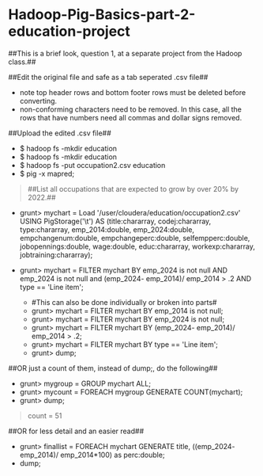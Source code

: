 # Hadoop-Pig-Basics-part-2-education-project
##This is a brief look, question 1, at a separate project from the Hadoop class.##
> 
##Edit the original file and safe as a tab seperated .csv file##
* note top header rows and bottom footer rows must be deleted before converting.
* non-conforming characters need to be removed.  In this case, all the rows that have numbers need all commas and dollar signs removed.
> 
##Upload the edited .csv file##
* $ hadoop fs -mkdir education
* $ hadoop fs -mkdir education
* $ hadoop fs -put occupation2.csv education
* $ pig -x mapred;
> 
> ##List all occupations that are expected to grow by over 20% by 2022.##
* grunt> mychart = Load '/user/cloudera/education/occupation2.csv' USING PigStorage('\t') AS (title:chararray, codej:chararray, type:chararray, emp_2014:double, emp_2024:double, empchangenum:double, empchangeperc:double, selfempperc:double, jobopennings:double, wage:double, educ:chararray, workexp:chararray, jobtraining:chararray);
 
* grunt> mychart  = FILTER mychart  BY  emp_2024 is not null AND emp_2024 is not null and  (emp_2024- emp_2014)/ emp_2014  > .2 AND type == 'Line item'; 
  * #This can also be done individually or broken into parts#
  * grunt> mychart  = FILTER mychart  BY  emp_2014 is not null; 
  * grunt> mychart  = FILTER mychart  BY  emp_2024 is not null; 
  * grunt> mychart  = FILTER mychart  BY  (emp_2024- emp_2014)/ emp_2014  > .2; 
  * grunt> mychart  = FILTER mychart  BY  type == 'Line item';
  * grunt> dump;

##OR just a count of them, instead of dump;, do the following##
* grunt> mygroup = GROUP mychart ALL;
* grunt> mycount = FOREACH mygroup GENERATE COUNT(mychart);
* grunt> dump;
> count = 51

##OR for less detail and an easier read##
* grunt> finallist = FOREACH mychart GENERATE title, ((emp_2024- emp_2014)/ emp_2014*100)  as perc:double;
* dump;
